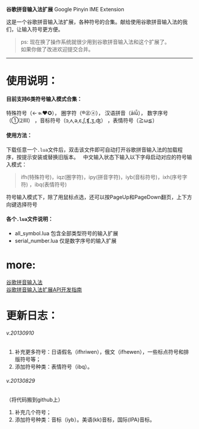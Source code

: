 __谷歌拼音输入法扩展__ Google Pinyin IME Extension

这是一个谷歌拼音输入法扩展，各种符号的合集。献给使用谷歌拼音输入法的我们，让输入符号更方便。  

> ps: 现在换了操作系统就很少用到谷歌拼音输入法和这个扩展了。  
如果你做了改进欢迎提交合并。

***

使用说明：
=================================================

#### 目前支持6类符号输入模式合集：  
特殊符号（←☜❤✪）， 圈字符（®㊣ⓐ）， 汉语拼音（āíǚ）， 数字序号（①⑵Ⅲ） ，音标符号（ɔ,ʌ,ə,ɛ,ʃ,ʧ,ʒ,ʤ）  ，表情符号（≧ω≦）

#### 使用方法：  
下载任意一个`.lua`文件后，双击该文件即可自动打开谷歌拼音输入法的加载程序，按提示安装或替换旧版本。  
中文输入状态下输入以下字母启动对应的符号输入模式：

> ifh(特殊符号)，iqz(圈字符)，ipy(拼音字符)，iyb(音标符号)，ixh(序号字符)  ，ibq(表情符号)  

符号输入模式下，除了用鼠标点选，还可以按PageUp和PageDown翻页，上下方向键选择符号

#### 各个`.lua`文件说明：  
+	all_symbol.lua 包含全部类型符号的输入扩展
+	serial_number.lua 仅是数字序号的输入扩展


more:
=====
[谷歌拼音输入法](http://www.google.com/intl/zh-CN/ime/pinyin/)  
[谷歌拼音输入法扩展API开发指南](http://www.google.com/intl/zh-CN/ime/pinyin/api.html)  



更新日志：
=================================================
###### v.20130910
1. 补充更多符号：日语假名（ifhriwen），俄文（ifhewen），一些标点符号和排版符号等；
2. 添加符号种类：表情符号（ibq）。

###### v.20130829
（将代码搬到github上）  
1. 补充几个符号；  
2. 添加符号种类：音标（iyb）。美语(kk)音标，国际(IPA)音标。

